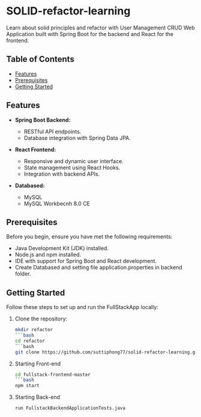 # SOLID-refactor-learning
Learn about solid principles and refactor with User Management CRUD Web Application built with Spring Boot for the backend and React for the frontend.

## Table of Contents

- [Features](#features)
- [Prerequisites](#prerequisites)
- [Getting Started](#getting-started)

## Features

- **Spring Boot Backend:**
  - RESTful API endpoints.
  - Database integration with Spring Data JPA.

- **React Frontend:**
  - Responsive and dynamic user interface.
  - State management using React Hooks.
  - Integration with backend APIs.

- **Databased:**
  - MySQL
  - MySQL Workbecnh 8.0 CE

## Prerequisites

Before you begin, ensure you have met the following requirements:

- Java Development Kit (JDK) installed.
- Node.js and npm installed.
- IDE with support for Spring Boot and React development.
- Create Databased and setting file application.properties in backend folder.

## Getting Started

Follow these steps to set up and run the FullStackApp locally:

1. Clone the repository:
   ```bash
   mkdir refactor
   ```bash
   cd refactor
   ```bash
   git clone https://github.com/suttiphong77/solid-refactor-learning.git

2. Starting Front-end
   ```bash 
   cd fullstack-frontend-master
   ```bash
   npm start 

3. Starting Back-end
   ```bash
   run FullstackBackendApplicationTests.java



